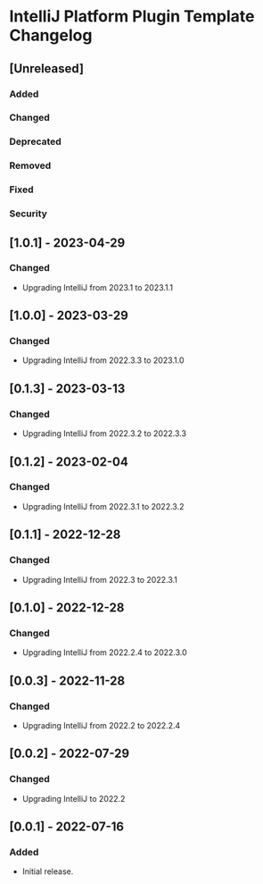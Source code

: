 <!-- Keep a Changelog guide -> https://keepachangelog.com -->

# IntelliJ Platform Plugin Template Changelog

## [Unreleased]
### Added

### Changed

### Deprecated

### Removed

### Fixed

### Security

## [1.0.1] - 2023-04-29
### Changed
- Upgrading IntelliJ from 2023.1 to 2023.1.1

## [1.0.0] - 2023-03-29
### Changed
- Upgrading IntelliJ from 2022.3.3 to 2023.1.0

## [0.1.3] - 2023-03-13
### Changed
- Upgrading IntelliJ from 2022.3.2 to 2022.3.3

## [0.1.2] - 2023-02-04
### Changed
- Upgrading IntelliJ from 2022.3.1 to 2022.3.2

## [0.1.1] - 2022-12-28
### Changed
- Upgrading IntelliJ from 2022.3 to 2022.3.1

## [0.1.0] - 2022-12-28
### Changed
- Upgrading IntelliJ from 2022.2.4 to 2022.3.0

## [0.0.3] - 2022-11-28
### Changed
- Upgrading IntelliJ from 2022.2 to 2022.2.4

## [0.0.2] - 2022-07-29
### Changed
- Upgrading IntelliJ to 2022.2

## [0.0.1] - 2022-07-16
### Added
- Initial release.